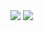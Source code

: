 <img src="./Img/Opera Instantâneo_2022-04-14_093826_localhost.png"/>
<img src="./Img/Opera Instantâneo_2022-04-14_093843_localhost.png"/>